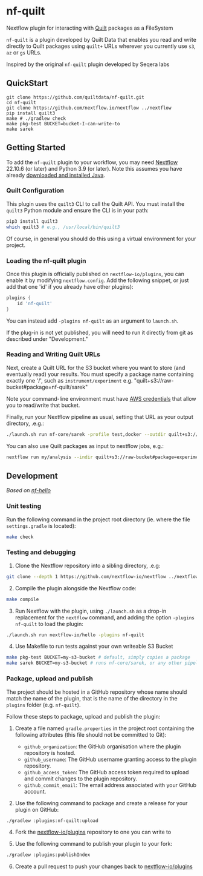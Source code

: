 # nf-quilt

Nextflow plugin for interacting with [Quilt](https://quiltdata.com/) packages as a FileSystem

`nf-quilt` is a plugin developed by Quilt Data that enables you read and write directly
to Quilt packages using `quilt+` URLs wherever you currently use `s3`, `az` or `gs` URLs.

Inspired by the original `nf-quilt` plugin developed by Seqera labs

## QuickStart

```
git clone https://github.com/quiltdata/nf-quilt.git
cd nf-quilt
git clone https://github.com/nextflow.io/nextflow ../nextflow
pip install quilt3
make # ./gradlew check
make pkg-test BUCKET=bucket-I-can-write-to
make sarek
```

## Getting Started

To add the `nf-quilt` plugin to your workflow, you may need [Nextflow](https://nextflow.io/docs/latest/getstarted.html) 22.10.6 (or later) and Python 3.9 (or later).  Note this assumes you have already [downloaded and installed Java](https://www.java.com/en/download/help/download_options.html).

### Quilt Configuration

This plugin uses the `quilt3` CLI to call the Quilt API.
You must install the `quilt3` Python module and ensure the CLI is in your path:

```bash
pip3 install quilt3
which quilt3 # e.g., /usr/local/bin/quilt3
```

Of course, in general you should do this using a virtual environment for your project.

### Loading the nf-quilt plugin

Once this plugin is officially published on `nextflow-io/plugins`,
you can enable it by modifying `nextflow.config`.
Add the following snippet, or just add that one 'id' if you already have other plugins):
```groovy
plugins {
    id 'nf-quilt'
}
```

You can instead add `-plugins nf-quilt` as an argument to `launch.sh`.

If the plug-in is not yet published, you will need to run it directly from git
as described under "Development."

### Reading and Writing Quilt URLs

Next, create a Quilt URL for the S3 bucket where you want to store (and eventually read) your results.
You must specify a package name containing exactly one '/', such as `instrument/experiment`
e.g. "quilt+s3://raw-bucket#package=nf-quilt/sarek"

Note your command-line environment must have
[AWS credentials](https://docs.aws.amazon.com/cli/latest/userguide/cli-configure-files.html)
that allow you to read/write that bucket.

Finally, run your Nextflow pipeline as usual, setting that URL as your output directory, .e.g.:

```bash
./launch.sh run nf-core/sarek -profile test,docker --outdir quilt+s3://raw-bucket#package=nf-quilt/sarek&path=.
```

You can also use Quilt packages as input to nextflow jobs, e.g.:

```bash
nextflow run my/analysis --indir quilt+s3://raw-bucket#package=experiment/instrument --outdir quilt+s3://prod-bucket#package=experiment/analysis
```


## Development

_Based on [nf-hello](https://github.com/nextflow-io/nf-hello)_

### Unit testing

Run the following command in the project root directory (ie. where the file `settings.gradle` is located):

```bash
make check
```

### Testing and debugging

1. Clone the Nextflow repository into a sibling directory, .e.g:

```bash
git clone --depth 1 https://github.com/nextflow-io/nextflow ../nextflow
```

2. Compile the plugin alongside the Nextflow code:

```bash
make compile
```

3. Run Nextflow with the plugin, using `./launch.sh` as a drop-in replacement for the `nextflow` command, and adding the option `-plugins nf-quilt` to load the plugin:

```bash
./launch.sh run nextflow-io/hello -plugins nf-quilt
```

4. Use Makefile to run tests against your own writeable S3 Bucket

```bash
make pkg-test BUCKET=my-s3-bucket # default, simply copies a package
make sarek BUCKET=my-s3-bucket # runs nf-core/sarek, or any other pipeline that uses `--outdir`
```

### Package, upload and publish

The project should be hosted in a GitHub repository whose name should match the name of the plugin, that is the name of the directory in the `plugins` folder (e.g. `nf-quilt`).

Follow these steps to package, upload and publish the plugin:

1. Create a file named `gradle.properties` in the project root containing the following attributes (this file should not be committed to Git):

   * `github_organization`: the GitHub organisation where the plugin repository is hosted.
   * `github_username`: The GitHub username granting access to the plugin repository.
   * `github_access_token`: The GitHub access token required to upload and commit changes to the plugin repository.
   * `github_commit_email`: The email address associated with your GitHub account.

3. Use the following command to package and create a release for your plugin on GitHub:
```bash
./gradlew :plugins:nf-quilt:upload
```

4. Fork the [nextflow-io/plugins](https://github.com/nextflow-io/plugins) repository to one you can write to

5. Use the following command to publish your plugin to your fork:
 ```bash
 ./gradlew :plugins:publishIndex
 ```

6. Create a pull request to push your changes back to [nextflow-io/plugins](https://github.com/nextflow-io/plugins/blob/main/plugins.json)
